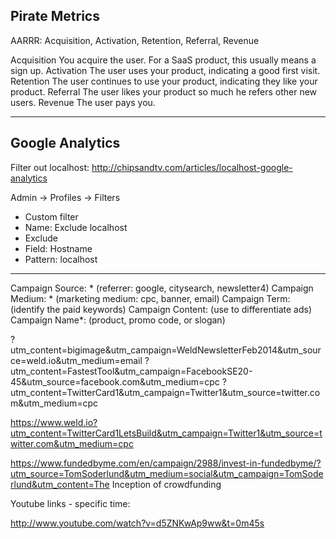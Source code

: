 ## Pirate Metrics

AARRR: Acquisition, Activation, Retention, Referral, Revenue

Acquisition	You acquire the user. For a SaaS product, this usually means a sign up.
Activation	The user uses your product, indicating a good first visit.
Retention	The user continues to use your product, indicating they like your product.
Referral	The user likes your product so much he refers other new users.
Revenue	The user pays you.

-----------

## Google Analytics

Filter out localhost: http://chipsandtv.com/articles/localhost-google-analytics

Admin -> Profiles -> Filters
* Custom filter
* Name: Exclude localhost
* Exclude
* Field: Hostname
* Pattern: localhost

-----------

Campaign Source: * (referrer: google, citysearch, newsletter4)
Campaign Medium: * (marketing medium: cpc, banner, email)
Campaign Term: (identify the paid keywords)
Campaign Content: (use to differentiate ads)
Campaign Name*: (product, promo code, or slogan)

?utm_content=bigimage&utm_campaign=WeldNewsletterFeb2014&utm_source=weld.io&utm_medium=email
?utm_content=FastestTool&utm_campaign=FacebookSE20-45&utm_source=facebook.com&utm_medium=cpc
?utm_content=TwitterCard1&utm_campaign=Twitter1&utm_source=twitter.com&utm_medium=cpc

https://www.weld.io?utm_content=TwitterCard1LetsBuild&utm_campaign=Twitter1&utm_source=twitter.com&utm_medium=cpc

https://www.fundedbyme.com/en/campaign/2988/invest-in-fundedbyme/?utm_source=TomSoderlund&utm_medium=social&utm_campaign=TomSoderlund&utm_content=The Inception of crowdfunding


Youtube links - specific time:

http://www.youtube.com/watch?v=d5ZNKwAp9ww&t=0m45s